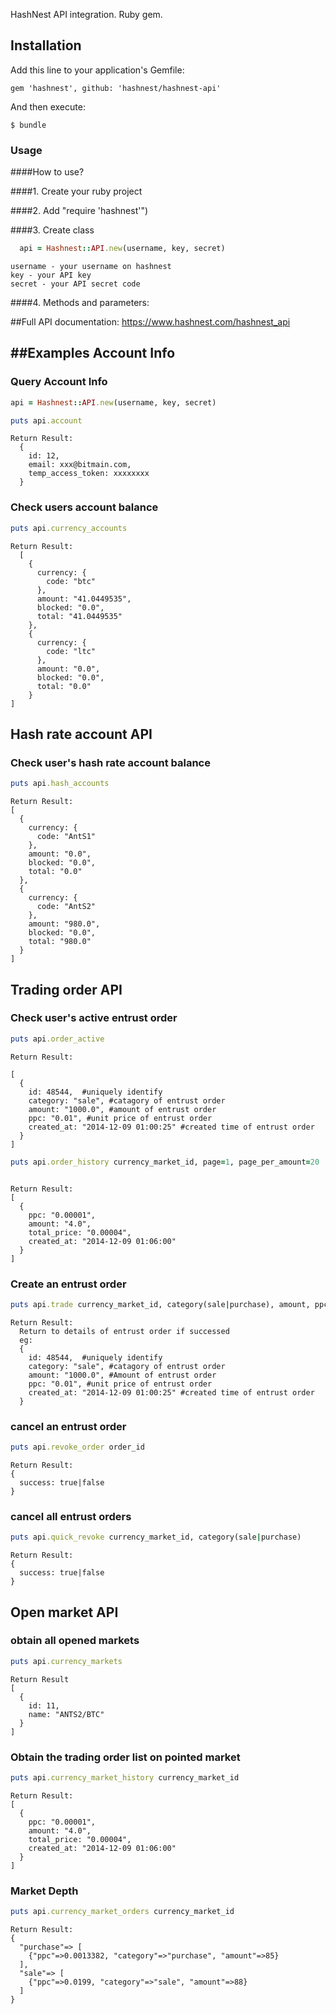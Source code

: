 
HashNest API integration. Ruby gem.

## Installation

Add this line to your application's Gemfile:

    gem 'hashnest', github: 'hashnest/hashnest-api'

And then execute:

    $ bundle


### Usage

####How to use?

####1. Create your ruby project

####2. Add "require 'hashnest'")

####3. Create class

```ruby
  api = Hashnest::API.new(username, key, secret)
```
```
username - your username on hashnest
key - your API key
secret - your API secret code
```

####4. Methods and parameters:


##Full API documentation: https://www.hashnest.com/hashnest_api


##Examples
Account Info
------------
### Query Account Info

```ruby
api = Hashnest::API.new(username, key, secret)
```

```ruby
puts api.account
```

```
Return Result:
  {
    id: 12,
    email: xxx@bitmain.com,
    temp_access_token: xxxxxxxx
  }
```

### Check users account balance

```ruby
puts api.currency_accounts
```

```
Return Result:
  [
    {
      currency: {
        code: "btc"
      },
      amount: "41.0449535",
      blocked: "0.0",
      total: "41.0449535"
    },
    {
      currency: {
        code: "ltc"
      },
      amount: "0.0",
      blocked: "0.0",
      total: "0.0"
    }
]
```

Hash rate account API
---------------------

### Check user's hash rate account balance


```ruby
puts api.hash_accounts
```

```
Return Result:
[
  {
    currency: {
      code: "AntS1"
    },
    amount: "0.0",
    blocked: "0.0",
    total: "0.0"
  },
  {
    currency: {
      code: "AntS2"
    },
    amount: "980.0",
    blocked: "0.0",
    total: "980.0"
  }
]

```

Trading order API
-----------------

### Check user's active entrust order

```ruby
puts api.order_active
```

```
Return Result:

[
  {
    id: 48544,  #uniquely identify
    category: "sale", #catagory of entrust order
    amount: "1000.0", #amount of entrust order
    ppc: "0.01", #unit price of entrust order
    created_at: "2014-12-09 01:00:25" #created time of entrust order
  }
]

```

```ruby
puts api.order_history currency_market_id, page=1, page_per_amount=20
```

```

Return Result:
[
  {
    ppc: "0.00001",
    amount: "4.0",
    total_price: "0.00004",
    created_at: "2014-12-09 01:06:00"
  }
]

```

### Create an entrust order

```ruby
puts api.trade currency_market_id, category(sale|purchase), amount, ppc
```

```
Return Result:
  Return to details of entrust order if successed
  eg:
  {
    id: 48544,  #uniquely identify
    category: "sale", #catagory of entrust order
    amount: "1000.0", #Amount of entrust order
    ppc: "0.01", #unit price of entrust order
    created_at: "2014-12-09 01:00:25" #created time of entrust order
  }
```

### cancel an entrust order

```ruby
puts api.revoke_order order_id
```

```
Return Result:
{
  success: true|false
}

```

### cancel all entrust orders

```ruby
puts api.quick_revoke currency_market_id, category(sale|purchase)
```

```
Return Result:
{
  success: true|false
}
```

Open market API
---------------

### obtain all opened markets

```ruby
puts api.currency_markets
```

```
Return Result
[
  {
    id: 11,
    name: "ANTS2/BTC"
  }
]

```

### Obtain the trading order list on pointed market

```ruby
puts api.currency_market_history currency_market_id
```

```
Return Result:
[
  {
    ppc: "0.00001",
    amount: "4.0",
    total_price: "0.00004",
    created_at: "2014-12-09 01:06:00"
  }
]

```

### Market Depth

```ruby
puts api.currency_market_orders currency_market_id
```

```
Return Result:
{
  "purchase"=> [
    {"ppc"=>0.0013382, "category"=>"purchase", "amount"=>85}
  ], 
  "sale"=> [
    {"ppc"=>0.0199, "category"=>"sale", "amount"=>88}
  ]
}

```

